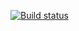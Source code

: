 [![Build status](https://ci.appveyor.com/api/projects/status/81ikapu7hu012sxb/branch/master?svg=true)](https://ci.appveyor.com/project/SakharovEugeniy/homeworkat2/branch/master)